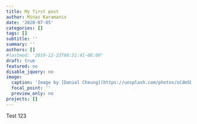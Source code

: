 ```yaml
---
title: My first post
author: Minas Karamanis
date: '2020-07-05'
categories: []
tags: []
subtitle: ''
summary: ''
authors: []
#lastmod: '2019-12-23T08:51:41-08:00'
draft: true
featured: no
disable_jquery: no
image:
  caption: 'Image by [Daniel Cheung](https://unsplash.com/photos/sCdm5DiJb8w)'
  focal_point: ''
  preview_only: no
projects: []
---
```


Test 123